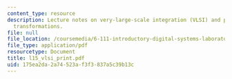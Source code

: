 ```yaml
---
content_type: resource
description: Lecture notes on very-large-scale integration (VLSI) and performance
  transformations.
file: null
file_location: /coursemedia/6-111-introductory-digital-systems-laboratory-spring-2006/175ea2da2a74523af3f3837a5c39b13c_l15_vlsi_print.pdf
file_type: application/pdf
resourcetype: Document
title: l15_vlsi_print.pdf
uid: 175ea2da-2a74-523a-f3f3-837a5c39b13c
---
```

